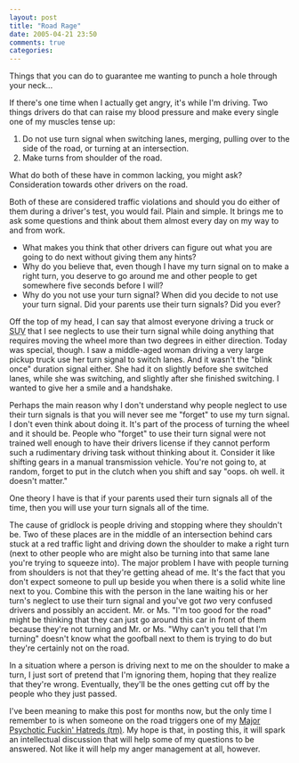 ```yaml
---
layout: post
title: "Road Rage"
date: 2005-04-21 23:50
comments: true
categories: 
---
```

Things that you can do to guarantee me wanting to punch a hole through your neck...

<!-- more -->

If there's one time when I actually get angry, it's while I'm driving.  Two things drivers do that can raise my blood pressure and make every single one of my muscles tense up:

1. Do not use turn signal when switching lanes, merging, pulling over to the side of the road, or turning at an intersection.
2. Make turns from shoulder of the road.

What do both of these have in common lacking, you might ask?  Consideration towards other drivers on the road.

Both of these are considered traffic violations and should you do either of them during a driver's test, you would fail.  Plain and simple.  It brings me to ask some questions and think about them almost every day on my way to and from work.

* What makes you think that other drivers can figure out what you are going to do next without giving them any hints?
* Why do you believe that, even though I have my turn signal on to make a right turn, you deserve to go around me and other people to get somewhere five  seconds before I will?
* Why do you not use your turn signal?  When did you decide to not use your turn signal.  Did your parents use their turn signals? Did you ever?

Off the top of my head, I can say that almost everyone driving a truck or <acronym title="Sport Utility Vehicle">SUV</acronym> that I see neglects to use their turn signal while doing anything that requires moving the wheel more than two degrees in either direction.  Today was special, though.  I saw a middle-aged woman driving a very large pickup truck use her turn signal to switch lanes.  And it wasn't the "blink once" duration signal either.  She had it on slightly before she switched lanes, while she was switching, and slightly after she finished switching.  I wanted to give her a smile and a handshake.

Perhaps the main reason why I don't understand why people neglect to use their turn signals is that you will never see me "forget" to use my turn signal.  I don't even think about doing it.  It's part of the process of turning the wheel and it should be.  People who "forget" to use their turn signal were not trained well enough to have their drivers license if they cannot perform such a rudimentary driving task without thinking about it.  Consider it like shifting gears in a manual transmission vehicle.  You're not going to, at random, forget to put in the clutch when you shift and say "oops. oh well. it doesn't matter."

One theory I have is that if your parents used their turn signals all of the time, then you will use your turn signals all of the time.

The cause of gridlock is people driving and stopping where they shouldn't be.  Two of these places are in the middle of an intersection behind cars stuck at a red traffic light and driving down the shoulder to make a right turn (next to other people who are might also be turning into that same lane you're trying to squeeze into).  The major problem I have with people turning from shoulders is not that they're getting ahead of me.  It's the fact that you don't expect someone to pull up beside you when there is a solid white line next to you.  Combine this with the person in the lane waiting his or her turn's neglect to use their turn signal and you've got _two_ very confused drivers and possibly an accident.  Mr. or Ms. "I'm too good for the road" might be thinking that they can just go around this car in front of them because they're not turning and Mr. or Ms. "Why can't you tell that I'm turning" doesn't know what the goofball next to them is trying to do but they're certainly not on the road.

In a situation where a person is driving next to me on the shoulder to make a turn, I just sort of pretend that I'm ignoring them, hoping that they realize that they're wrong.  Eventually, they'll be the ones getting cut off by the people who they just passed.

I've been meaning to make this post for months now, but the only time I remember to is when someone on the road triggers one of my <a href="http://en.wikipedia.org/wiki/George_Carlin" title="George Carlin Wikipedia Entry">Major Psychotic Fuckin' Hatreds (tm)</a>.  My hope is that, in posting this, it will spark an intellectual discussion that will help some of my questions to be answered.  Not like it will help my anger management at all, however.
